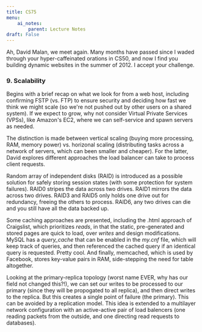 ```yaml
---
title: CS75
menu:
    ai_notes:
        parent: Lecture Notes
draft: False
---
```


Ah, David Malan, we meet again. Many months have passed since I waded through your
hyper-caffeinated orations in CS50, and now I find you building dynamic websites
in the summer of 2012. I accept your challenge.

### 9. Scalability

Begins with a brief recap on what we look for from a web host, including confirming FSTP (vs. FTP)
to ensure security and deciding how fast we think we might scale (so we're not pushed
out by other users on a shared system). If we expect to grow, why not consider
Virtual Private Services (VPSs), like Amazon's EC2, where we can self-service and spawn servers
as needed. 

The distinction is made between vertical scaling (buying more processing, RAM, memory power)
vs. horizonal scaling (distributing tasks across a network of servers, which can been smaller
and cheaper). For the latter, David explores different approaches the load balancer can take
to process client requests. 

Random array of independent disks (RAID) is introduced as a possible solution for safely
storing session states (with some protection for system failures). RAID0 stripes the data 
across two drives. RAID1 mirrors the data across two drives. RAID3 and RAID5 only holds
one drive out for redundancy, freeing the others to process. RAID6, any two drives can die
and you still have all the data backed up.

Some caching approaches are presented, including the .html approach of Craigslist, 
which prioritizes *reads*, in that the static, pre-generated and stored pages are quick
to load, over *writes* and design modifications. MySQL has a *query_cache* that can be
enabled in the *my.cnf* file, which will keep track of queries, and then referenced the 
cached query if an identical query is requested. Pretty cool. And finally, memcached, 
which is used by Facebook, stores key-value pairs in RAM, side-stepping the need for 
table altogether. 

Looking at the primary-replica topology (worst name EVER, why has our field not changed this?!),
we can set our writes to be processed to our primary (since they will be propogated to all
replica), and then direct writes to the replica. But this creates a single point of failure (the primary).
This can be avoided by a replication model. This idea is extended to a multilayer
network configuration with an active-active pair of load balencers (one reading packets 
from the outside, and one directing read requests to databases). 
